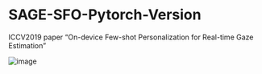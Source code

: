 # SAGE-SFO-Pytorch-Version
ICCV2019 paper 
“On-device Few-shot Personalization for Real-time Gaze Estimation”

![image](https://github.com/user-attachments/assets/f8a95840-4e39-43ef-a2c1-2954e7858083)
